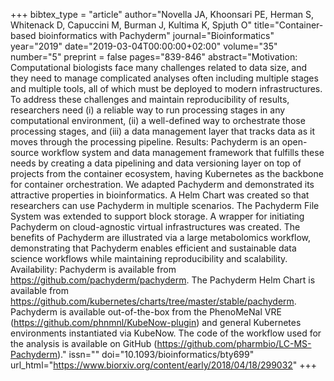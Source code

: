 +++
bibtex_type = "article"
author="Novella JA, Khoonsari PE, Herman S, Whitenack D, Capuccini M, Burman J, Kultima K, Spjuth O"
title="Container-based bioinformatics with Pachyderm"
journal="Bioinformatics"
year="2019"
date="2019-03-04T00:00:00+02:00"
volume="35"
number="5"
preprint = false
pages="839-846"
abstract="Motivation: Computational biologists face many challenges related to data size, and they need to manage complicated analyses often including multiple stages and multiple tools, all of which must be deployed to modern infrastructures. To address these challenges and maintain reproducibility of results, researchers need (i) a reliable way to run processing stages in any computational environment, (ii) a well-defined way to orchestrate those processing stages, and (iii) a data management layer that tracks data as it moves through the processing pipeline. Results: Pachyderm is an open-source workflow system and data management framework that fulfills these needs by creating a data pipelining and data versioning layer on top of projects from the container ecosystem, having Kubernetes as the backbone for container orchestration. We adapted Pachyderm and demonstrated its attractive properties in bioinformatics. A Helm Chart was created so that researchers can use Pachyderm in multiple scenarios. The Pachyderm File System was extended to support block storage. A wrapper for initiating Pachyderm on cloud-agnostic virtual infrastructures was created. The benefits of Pachyderm are illustrated via a large metabolomics workflow, demonstrating that Pachyderm enables efficient and sustainable data science workflows while maintaining reproducibility and scalability. Availability: Pachyderm is available from https://github.com/pachyderm/pachyderm. The Pachyderm Helm Chart is available from https://github.com/kubernetes/charts/tree/master/stable/pachyderm. Pachyderm is available out-of-the-box from the PhenoMeNal VRE (https://github.com/phnmnl/KubeNow-plugin) and general Kubernetes environments instantiated via KubeNow. The code of the workflow used for the analysis is available on GitHub (https://github.com/pharmbio/LC-MS-Pachyderm)."
issn=""
doi="10.1093/bioinformatics/bty699"
url_html="https://www.biorxiv.org/content/early/2018/04/18/299032"
+++
